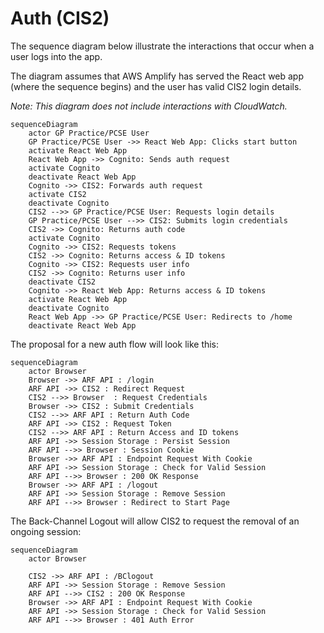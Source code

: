 # Auth (CIS2)

The sequence diagram below illustrate the interactions that occur when a user logs into the app.

The diagram assumes that AWS Amplify has served the React web app (where the sequence begins) and the user has valid
CIS2 login details.

_Note: This diagram does not include interactions with CloudWatch._

```mermaid
sequenceDiagram
    actor GP Practice/PCSE User
    GP Practice/PCSE User ->> React Web App: Clicks start button
    activate React Web App
    React Web App ->> Cognito: Sends auth request
    activate Cognito
    deactivate React Web App
    Cognito ->> CIS2: Forwards auth request
    activate CIS2
    deactivate Cognito
    CIS2 -->> GP Practice/PCSE User: Requests login details
    GP Practice/PCSE User -->> CIS2: Submits login credentials
    CIS2 ->> Cognito: Returns auth code
    activate Cognito
    Cognito ->> CIS2: Requests tokens
    CIS2 ->> Cognito: Returns access & ID tokens
    Cognito ->> CIS2: Requests user info
    CIS2 ->> Cognito: Returns user info
    deactivate CIS2
    Cognito ->> React Web App: Returns access & ID tokens
    activate React Web App
    deactivate Cognito
    React Web App ->> GP Practice/PCSE User: Redirects to /home
    deactivate React Web App
```

The proposal for a new auth flow will look like this:

```mermaid
sequenceDiagram
    actor Browser
    Browser ->> ARF API : /login
    ARF API ->> CIS2 : Redirect Request
    CIS2 -->> Browser  : Request Credentials
    Browser ->> CIS2 : Submit Credentials
    CIS2 -->> ARF API : Return Auth Code
    ARF API ->> CIS2 : Request Token
    CIS2 -->> ARF API : Return Access and ID tokens
    ARF API ->> Session Storage : Persist Session
    ARF API -->> Browser : Session Cookie
    Browser ->> ARF API : Endpoint Request With Cookie
    ARF API ->> Session Storage : Check for Valid Session
    ARF API -->> Browser : 200 OK Response
    Browser ->> ARF API : /logout
    ARF API ->> Session Storage : Remove Session
    ARF API -->> Browser : Redirect to Start Page
```
The Back-Channel Logout will allow CIS2 to request the removal of an ongoing session:

```mermaid
sequenceDiagram
    actor Browser
    
    CIS2 ->> ARF API : /BClogout
    ARF API ->> Session Storage : Remove Session
    ARF API -->> CIS2 : 200 OK Response
    Browser ->> ARF API : Endpoint Request With Cookie
    ARF API ->> Session Storage : Check for Valid Session
    ARF API -->> Browser : 401 Auth Error
```